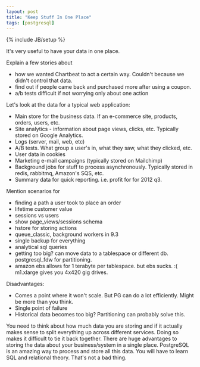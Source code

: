 ```yaml
---
layout: post
title: "Keep Stuff In One Place"
tags: [postgresql]
---
```

{% include JB/setup %}

It's very useful to have your data in one place.

Explain a few stories about

* how we wanted Chartbeat to act a certain way. Couldn't because we didn't control that data.
* find out if people came back and purchased more after using a coupon.
* a/b tests difficult if not worrying only about one action

Let's look at the data for a typical web application:

* Main store for the business data. If an e-commerce site, products, orders, users, etc.
* Site analytics - information about page views, clicks, etc. Typically stored on Google Analytics.
* Logs (server, mail, web, etc)
* A/B tests. What group a user's in, what they saw, what they clicked, etc.
* User data in cookies
* Marketing e-mail campaigns (typically stored on Mailchimp)
* Background jobs for stuff to process asynchronously. Typically stored in redis, rabbitmq,
  Amazon's SQS, etc.
* Summary data for quick reporting. i.e. profit for for 2012 q3.

Mention scenarios for

* finding a path a user took to place an order
* lifetime customer value
* sessions vs users
* show page_views/sessions schema
* hstore for storing actions
* queue_classic, background workers in 9.3
* single backup for everything
* analytical sql queries
* getting too big? can move data to a tablespace or different db. postgresql_fdw for partitioning.
* amazon ebs allows for 1 terabyte per tablespace. but ebs sucks. :(
  m1.xlarge gives you 4x420 gig drives.

Disadvantages:

* Comes a point where it won't scale. But PG can do a lot efficiently. Might be more than you think.
* Single point of failure
* Historical data becomes too big? Partitioning can probably solve this.

You need to think about how much data you are storing and if it actually makes
sense to split everything up across different services. Doing so makes it
difficult to tie it back together. There are huge advantages to storing the
data about your business/system in a single place. PostgreSQL is an amazing way
to process and store all this data. You will have to learn SQL and relational
theory. That's not a bad thing.
